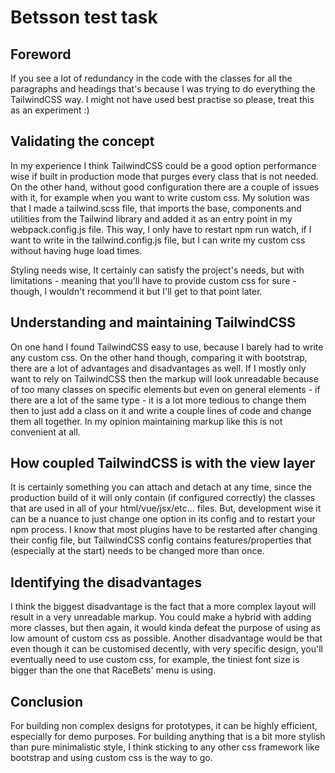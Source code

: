 # Betsson test task

## Foreword

If you see a lot of redundancy in the code with the classes for all the paragraphs and headings that's because I was trying to do everything the TailwindCSS way. I might not have used best practise so please, treat this as an experiment :)

## Validating the concept

In my experience I think TailwindCSS could be a good option performance wise if built in production mode that purges every class that is not needed. On the other hand, without good configuration there are a couple of issues with it, for example when you want to write custom css. My solution was that I made a tailwind.scss file, that imports the base, components and utilities from the Tailwind library and added it as an entry point in my webpack.config.js file. This way, I only have to restart npm run watch, if I want to write in the tailwind.config.js file, but I can write my custom css without having huge load times.

Styling needs wise, It certainly can satisfy the project's needs, but with limitations - meaning that you'll have to provide custom css for sure - though, I wouldn't recommend it but I'll get to that point later.

## Understanding and maintaining TailwindCSS

On one hand I found TailwindCSS easy to use, because I barely had to write any custom css. On the other hand though, comparing it with bootstrap, there are a lot of advantages and disadvantages as well. If I mostly only want to rely on TailwindCSS then the markup will look unreadable because of too many classes on specific elements but even on general elements - if there are a lot of the same type - it is a lot more tedious to change them then to just add a class on it and write a couple lines of code and change them all together. In my opinion maintaining markup like this is not convenient at all.

## How coupled TailwindCSS is with the view layer

It is certainly something you can attach and detach at any time, since the production build of it will only contain (if configured correctly) the classes that are used in all of your html/vue/jsx/etc... files. But, development wise it can be a nuance to just change one option in its config and to restart your npm process. I know that most plugins have to be restarted after changing their config file, but TailwindCSS config contains features/properties that (especially at the start) needs to be changed more than once.

## Identifying the disadvantages

I think the biggest disadvantage is the fact that a more complex layout will result in a very unreadable markup. You could make a hybrid with adding more classes, but then again, it would kinda defeat the purpose of using as low amount of custom css as possible.
Another disadvantage would be that even though it can be customised decently, with very specific design, you'll eventually need to use custom css, for example, the tiniest font size is bigger than the one that RaceBets' menu is using.

## Conclusion

For building non complex designs for prototypes, it can be highly efficient, especially for demo purposes. For building anything that is a bit more stylish than pure minimalistic style, I think sticking to any other css framework like bootstrap and using custom css is the way to go.
